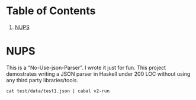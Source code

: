 
# Table of Contents

1.  [NUPS](#org5e2540b)


<a id="org5e2540b"></a>

# NUPS

This is a &ldquo;No-Use-json-Parser&rdquo;. I wrote it just for fun.
This project demostrates writing a JSON parser in Haskell
under 200 LOC without using any third party libraries/tools.

    cat test/data/test1.json | cabal v2-run

